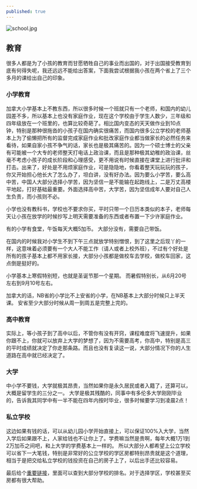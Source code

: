 ```yaml
---
published: true
---
```

![school.jpg]({{site.baseurl}}/images/school.jpg)

## 教育

很多人都是为了小孩的教育而甘愿牺牲自己的事业而出国的，对于出国接受教育到底有何得失呢，我还远远不能给出答案，下面我尝试根据我小孩在两个省上了三个多月的课给出自己的印象。

### 小学教育

加拿大小学基本上不教东西，所以很多时候一个班就只有一个老师，和国内的幼儿园差不多，所以基本上也没有家庭作业，现在这个学校由于学生人数少，三年级和四年级放在一个班里的，也算比较奇葩了。相比国内变态的天天做作业到10点钟，特别是那种很拖沓的小孩子在国内确实很痛苦，而国内很多公立学校的老师基本上为了偷懒把所有的监督完成家庭作业和批改家庭作业都当做家长的必然任务来看待，如果自家小孩不争气的话，家长也是极其痛苦的。因为一个硕士博士的父亲有可能被一个大专的老师整天打电话上政治课，而且是那种极其幼稚的政治课，丝毫不考虑小孩子的成长阶段和心理感受，更不用说有时候直接在课堂上进行批评和打击。出来了，好处是不用烦家庭作业，可是隐隐地，你看着整天玩玩玩的孩子，你又开始担心他长大了怎么办了，坦白讲，没有好办法。因为要么小学苦，要么高中苦，中国人大部分选择小学苦，因为坚信一是不能输在起跑线上，二是万丈高楼平地起，打好基础最重要。外面选择高中苦，大学苦，因为坚信成年人要对自己人生负责，而小孩则不必。

小学也没有教科书，学校也不要求你买，平时只带一个日历本类似的本子，老师每天让小孩在放学的时候抄写上明天需要准备的东西或者布置一下少许家庭作业。

有的小学有食堂，午饭每天大概5加币。 大部分没有，需要自己带饭。

在国内的时候我对小学生不到下午三点就放学特别憎恨，到了这里之后现丫的一样，这意味着必须要有一个大人不能工作（请人或者上校外班），不过有个好处是所有的孩子基本上都不用家长接，大部分小孩都是做校车去学校，做校车回家，这点倒是挺好的。 

小学基本上寒假特别短，也就是圣诞节那一个星期。 而暑假特别长，从6月20号左右到9月10号左右。

加拿大的话，NB省的小学比不上安省的小学，在NB基本上大部分时候只上半天课。 安省至少大部分时候从周一到周五是完整上完的。

### 高中教育 

实际上，等小孩子到了高中以后，不管你有没有开窍，课程难度将飞速提升，如果你跟不上，你就可以放弃上大学的梦想了，因为不需要高考，你高中，特别是高三的平时成绩就决定了你走那条路。而且也没有复读这一说，大部分情况下你的人生道路在高中就已经决定了。

### 大学

中小学不要钱，大学就极其昂贵，当然如果你是永久居民或者入籍了，还算可以，大概是留学生的三分之一。 大学是极其残酷的，同事中有多伦多大学刚刚毕业的，告诉我其同学中有一半不能在四年内按时毕业，很多时候要学习到凌晨2点！

### 私立学校

这边如果有钱的话，可以从幼儿园小学开始直接上，可以保证100%入大学，当然入学后如果跟不上，人家给钱也不让你上了。学费嘛当然是贵啊，每年大概1万1到2万加币之间吧，和上大学的学费基本上一样的。 所以大部分人都希望上公立学校可以省下一大笔钱，特别是非常好的公立学校的学区房都特别昂贵就是这个道理，相当于是把交给私立学校的钱投资在自己的房子上了，以后出手还比较容易。

最后给个[重要链接](http://compareschoolrankings.org/)，里面可以查到大部分学校的排名。对于选择学区，学校甚至买房都有很大帮助。
